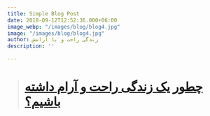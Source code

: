 ```yaml
---
title: Simple Blog Post
date: 2018-09-12T12:52:36.000+06:00
image_webp: "/images/blog/blog4.jpg"
image: "/images/blog/blog4.jpg"
author: زندگی راحت و با آرامش
description: ''

---
```

> # [**چطور یک زندگی راحت و آرام داشته باشیم؟**](https://sabketo.com/%D8%B2%D9%86%D8%AF%DA%AF%DB%8C-%D8%B1%D8%A7%D8%AD%D8%AA/)